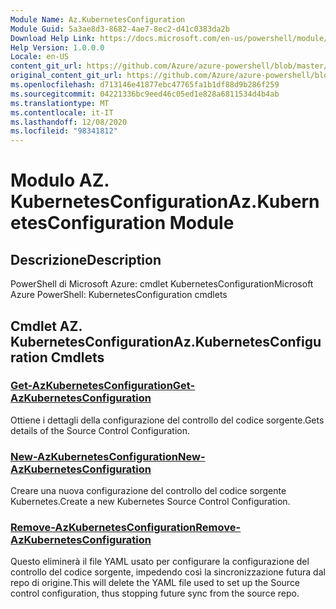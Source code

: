 ```yaml
---
Module Name: Az.KubernetesConfiguration
Module Guid: 5a3ae8d3-8682-4ae7-8ec2-d41c0383da2b
Download Help Link: https://docs.microsoft.com/en-us/powershell/module/az.kubernetesconfiguration
Help Version: 1.0.0.0
Locale: en-US
content_git_url: https://github.com/Azure/azure-powershell/blob/master/src/KubernetesConfiguration/help/Az.KubernetesConfiguration.md
original_content_git_url: https://github.com/Azure/azure-powershell/blob/master/src/KubernetesConfiguration/help/Az.KubernetesConfiguration.md
ms.openlocfilehash: d713146e41877ebc47765fa1b1df88d9b286f259
ms.sourcegitcommit: 04221336bc9eed46c05ed1e828a6811534d4b4ab
ms.translationtype: MT
ms.contentlocale: it-IT
ms.lasthandoff: 12/08/2020
ms.locfileid: "98341812"
---
```

# <span data-ttu-id="697c4-101">Modulo AZ. KubernetesConfiguration</span><span class="sxs-lookup"><span data-stu-id="697c4-101">Az.KubernetesConfiguration Module</span></span>
## <span data-ttu-id="697c4-102">Descrizione</span><span class="sxs-lookup"><span data-stu-id="697c4-102">Description</span></span>
<span data-ttu-id="697c4-103">PowerShell di Microsoft Azure: cmdlet KubernetesConfiguration</span><span class="sxs-lookup"><span data-stu-id="697c4-103">Microsoft Azure PowerShell: KubernetesConfiguration cmdlets</span></span>

## <span data-ttu-id="697c4-104">Cmdlet AZ. KubernetesConfiguration</span><span class="sxs-lookup"><span data-stu-id="697c4-104">Az.KubernetesConfiguration Cmdlets</span></span>
### [<span data-ttu-id="697c4-105">Get-AzKubernetesConfiguration</span><span class="sxs-lookup"><span data-stu-id="697c4-105">Get-AzKubernetesConfiguration</span></span>](Get-AzKubernetesConfiguration.md)
<span data-ttu-id="697c4-106">Ottiene i dettagli della configurazione del controllo del codice sorgente.</span><span class="sxs-lookup"><span data-stu-id="697c4-106">Gets details of the Source Control Configuration.</span></span>

### [<span data-ttu-id="697c4-107">New-AzKubernetesConfiguration</span><span class="sxs-lookup"><span data-stu-id="697c4-107">New-AzKubernetesConfiguration</span></span>](New-AzKubernetesConfiguration.md)
<span data-ttu-id="697c4-108">Creare una nuova configurazione del controllo del codice sorgente Kubernetes.</span><span class="sxs-lookup"><span data-stu-id="697c4-108">Create a new Kubernetes Source Control Configuration.</span></span>

### [<span data-ttu-id="697c4-109">Remove-AzKubernetesConfiguration</span><span class="sxs-lookup"><span data-stu-id="697c4-109">Remove-AzKubernetesConfiguration</span></span>](Remove-AzKubernetesConfiguration.md)
<span data-ttu-id="697c4-110">Questo eliminerà il file YAML usato per configurare la configurazione del controllo del codice sorgente, impedendo così la sincronizzazione futura dal repo di origine.</span><span class="sxs-lookup"><span data-stu-id="697c4-110">This will delete the YAML file used to set up the Source control configuration, thus stopping future sync from the source repo.</span></span>

